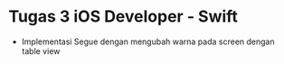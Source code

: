 # Tugas 3 iOS Developer - Swift
 - Implementasi Segue dengan mengubah warna pada screen dengan table view
